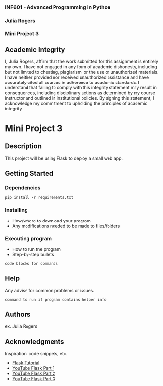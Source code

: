 ### INF601 - Advanced Programming in Python
### Julia Rogers
### Mini Project 3

## Academic Integrity

I, Julia Rogers, affirm that the work submitted for this assignment
is entirely my own. I have not engaged in any form of academic dishonesty,
including but not limited to cheating, plagiarism, or the use of
unauthorized materials. I have neither provided nor received unauthorized
assistance and have accurately cited all sources in adherence to academic
standards. I understand that failing to comply with this integrity
statement may result in consequences, including disciplinary actions as
determined by my course instructor and outlined in institutional policies.
By signing this statement, I acknowledge my commitment to upholding the
principles of academic integrity.

# Mini Project 3

## Description

This project will be using Flask to deploy a small web app.

## Getting Started

### Dependencies

```
pip install -r requirements.txt
```

### Installing

* How/where to download your program
* Any modifications needed to be made to files/folders

### Executing program

* How to run the program
* Step-by-step bullets
```
code blocks for commands
```

## Help

Any advise for common problems or issues.
```
command to run if program contains helper info
```

## Authors

ex. Julia Rogers

## Acknowledgments

Inspiration, code snippets, etc.
* [Flask Tutorial](https://flask.palletsprojects.com/en/stable/tutorial/)
* [YouTube Flask Part 1](https://www.youtube.com/watch?v=Yry14DldSvs)
* [YouTube Flask Part 2](https://www.youtube.com/watch?v=ueZepb0qFvA)
* [YouTube Flask Part 3](https://www.youtube.com/watch?v=WuT-bi6ctjc)